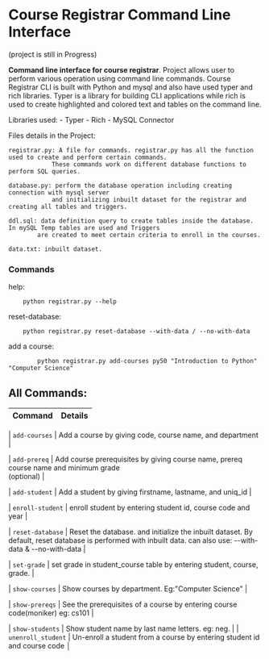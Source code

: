 # Course Registrar Command Line Interface

(project is still in Progress)

**Command line interface for course registrar**. Project allows user to perform various operation using command line
commands.
Course Registrar CLI is built with Python and mysql and also have used typer and rich libraries. 
Typer is a library for building CLI applications while rich is used to create highlighted and colored text and tables 
on the command line.

Libraries used:
    - Typer
    - Rich
    - MySQL Connector
    

Files details in the Project: 
    
    registrar.py: A file for commands. registrar.py has all the function used to create and perform certain commands. 
                These commands work on different database functions to perform SQL queries.
    
    database.py: perform the database operation including creating connection with mysql server
                and initializing inbuilt dataset for the registrar and creating all tables and triggers. 
    
    ddl.sql: data definition query to create tables inside the database. In mySQL Temp tables are used and Triggers 
            are created to meet certain criteria to enroll in the courses.
    
    data.txt: inbuilt dataset.



### Commands
help:
```
    python registrar.py --help
```

reset-database:
```
    python registrar.py reset-database --with-data / --no-with-data
```

add a course:
```
        python registrar.py add-courses py50 "Introduction to Python" "Computer Science"
```


## All Commands:
| Command      | Details                                                  |
|--------------|----------------------------------------------------------|

| `add-courses`  | Add a course by giving code, course name, and department |  

 | `add-prereq`   |  Add course prerequisites by giving course name, prereq course name and minimum grade       
                 (optional)    |                      

 | `add-student`  |  Add a student by giving firstname, lastname, and uniq_id |      

 | `enroll-student` | enroll student by entering student id, course code and year |   

 | `reset-database` | Reset the database. and initialize the inbuilt dataset. By default, reset database is 
                 performed with inbuilt data. can also use:     --with-data & --no-with-data    |

 | `set-grade`    |   set grade in student_course table by entering student, course, grade.     |

 | `show-courses`  |  Show courses by department. Eg:"Computer Science" |                      

 | `show-prereqs` |  See the prerequisites of a course by entering course code(moniker) eg: cs101 |

 | `show-students` |  Show student name by last name letters. eg: neg.  | 
 | `unenroll_student` | Un-enroll a student from a course by entering student id and course code   │
                          




